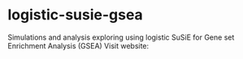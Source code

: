 # logistic-susie-gsea

Simulations and analysis exploring using logistic SuSiE for Gene set Enrichment Analysis (GSEA)
Visit website: 
